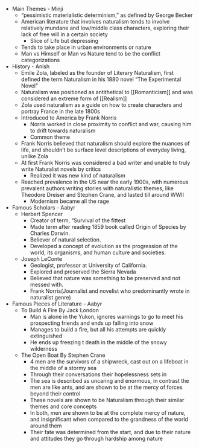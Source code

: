 * Main Themes - Minji
	* “pessimistic materialistic determinism,” as defined by George Becker
	* American literature that involves naturalism tends to involve relatively mundane and low/middle class characters, exploring their lack of free will in a certain society
		* Slice of Life but depressing
	* Tends to take place in urban environments or nature
	* Man vs Himself or Man vs Nature tend to be the conflict categorizations
* History - Anish
	* Emile Zola, labeled as the founder of Literary Naturalism, first defined the term Naturalism in his 1880 novel “The Experimental Novel”
	* Naturalism was positioned as antithetical to [[Romanticism]] and was considered an extreme form of [[Realism]]
	* Zola used naturalism as a guide on how to create characters and portray France in the late 1800s
	* Introduced to America by Frank Norris
		* Norris worked in close proximity to conflict and war, causing him to drift towards naturalism
		* Common theme
	* Frank Norris believed that naturalism should explore the nuances of life, and shouldn’t be surface level descriptions of everyday living, unlike Zola
	* At first Frank Norris was considered a bad writer and unable to truly write Naturalist novels by critics
		* Realized it was new kind of naturalism
	* Reached prevalence in the US near the early 1900s, with numerous prevalent authors writing stories with naturalistic themes, like Theodore Dreiser and Stephen Crane, and lasted till around WWII
		* Modernism became all the rage
* Famous Scholars - Aabyr 
	* Herbert Spencer
		* Creator of term, “Survival of the fittest
		* Made term after reading 1859 book called Origin of Species by Charles Darwin.
		* Believer of natural selection.
		* Developed a concept of evolution as the progression of the world, its organisms, and human culture and societies.
	* Joseph LeConte
		* Geologist,  professor at University of California.
		* Explored and preserved the Sierra Nevada
		* Believed that nature was something to be preserved and not messed with.
		* Frank Norris(Journalist and novelist who predominantly wrote in naturalist genre)
* Famous Pieces of Literature - Aabyr
	* To Build A Fire By Jack London
		* Man is alone in the Yukon, ignores warnings to go to meet his prospecting friends and ends up falling into snow
		* Manages to build a fire, but all his attempts are quickly extinguished 
		* He ends up freezing t death in the middle of the snowy wilderness
	* The Open Boat By Stephen Crane 
		* 4 men are the survivors of a shipwreck, cast out on a lifeboat in the middle of a stormy sea
		* Through their conversations their hopelessness sets in 
		* The sea is described as uncaring and enormous, in contrast the men are like  ants, and are shown to be at the mercy of forces beyond their control
		* These novels are shown to be Naturalism through their similar themes and core concepts
		* In both, men are shown to be at the complete mercy of nature, and insignificant when compared to the grandness of the world around them 
		* Their fate was determined from the start, and due to their nature and attitudes they go through hardship among nature
